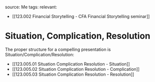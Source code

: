 source: Me
tags:
relevant:
- [[123.002 Financial Storytelling - CFA Financial Storytelling seminar]]

# Situation, Complication, Resolution

The proper structure for a compelling presentation is Situation/Complication/Resolution:
- [[123.005.01 Situation Complication Resolution - Situation]]
- [[123.005.02 Situation Complication Resolution - Complication]]
- [[123.005.03 Situation Complication Resolution - Resolution]]
